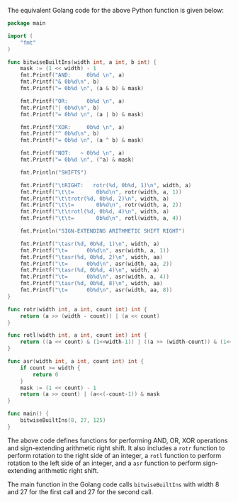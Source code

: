 The equivalent Golang code for the above Python function is given below:

```go
package main

import (
    "fmt"
)

func bitwiseBuiltIns(width int, a int, b int) {
    mask := (1 << width) - 1
    fmt.Printf("AND:     0b%d \n", a)
    fmt.Printf("& 0b%d\n", b)
    fmt.Printf("= 0b%d \n", (a & b) & mask)

    fmt.Printf("OR:      0b%d \n", a)
    fmt.Printf("| 0b%d\n", b)
    fmt.Printf("= 0b%d \n", (a | b) & mask)

    fmt.Printf("XOR:     0b%d \n", a)
    fmt.Printf("^ 0b%d\n", b)
    fmt.Printf("= 0b%d \n", (a ^ b) & mask)

    fmt.Printf("NOT:   ~ 0b%d \n", a)
    fmt.Printf("= 0b%d \n", (^a) & mask)

    fmt.Println("SHIFTS")

    fmt.Printf("\tRIGHT:   rotr(%d, 0b%d, 1)\n", width, a)
    fmt.Printf("\t\t=       0b%d\n", rotr(width, a, 1))
    fmt.Printf("\t\trotr(%d, 0b%d, 2)\n", width, a)
    fmt.Printf("\t\t=       0b%d\n", rotr(width, a, 2))
    fmt.Printf("\t\trotl(%d, 0b%d, 4)\n", width, a)
    fmt.Printf("\t\t=       0b%d\n", rotl(width, a, 4))

    fmt.Println("SIGN-EXTENDING ARITHMETIC SHIFT RIGHT")

    fmt.Printf("\tasr(%d, 0b%d, 1)\n", width, a)
    fmt.Printf("\t=      0b%d\n", asr(width, a, 1))
    fmt.Printf("\tasr(%d, 0b%d, 2)\n", width, aa)
    fmt.Printf("\t=      0b%d\n", asr(width, aa, 2))
    fmt.Printf("\tasr(%d, 0b%d, 4)\n", width, a)
    fmt.Printf("\t=      0b%d\n", asr(width, a, 4))
    fmt.Printf("\tasr(%d, 0b%d, 8)\n", width, aa)
    fmt.Printf("\t=      0b%d\n", asr(width, aa, 8))
}

func rotr(width int, a int, count int) int {
    return (a >> (width - count)) | (a << count)
}

func rotl(width int, a int, count int) int {
    return ((a << count) & (1<<width-1)) | ((a >> (width-count)) & (1<<(width-1)-1))
}

func asr(width int, a int, count int) int {
    if count >= width {
        return 0
    }
    mask := (1 << count) - 1
    return (a >> count) | (a<<(-count-1)) & mask
}

func main() {
    bitwiseBuiltIns(8, 27, 125)
}
```

The above code defines functions for performing AND, OR, XOR operations and sign-extending arithmetic right shift. It also includes a `rotr` function to perform rotation to the right side of an integer, a `rotl` function to perform rotation to the left side of an integer, and a `asr` function to perform sign-extending arithmetic right shift.

The main function in the Golang code calls `bitwiseBuiltIns` with width 8 and 27 for the first call and 27 for the second call.
